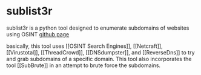 # sublist3r
sublist3r is a python tool designed to enumerate subdomains of websites using OSINT
[github page](https://github.com/aboul3la/Sublist3r)

basically, this tool uses [[OSINT Search Engines]], [[Netcraft]], [[Virustotal]], [[ThreadCrowd]], [[DNSdumpster]], and [[ReverseDns]] to try and grab subdomains of a specific domain.
This tool also incorporates the tool [[SubBrute]] in an attempt to brute force the subdomains.